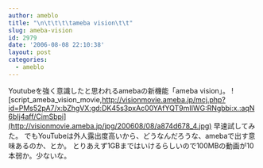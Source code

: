 ```yaml
---
author: ameblo
title: "\n\t\t\t\tameba vision\t\t"
slug: ameba-vision
id: 2979
date: '2006-08-08 22:10:38'
layout: post
categories:
  - ameblo
---
```


Youtubeを強く意識したと思われるamebaの新機能「ameba vision」。 ![script_ameba_vision_movie,http://visionmovie.ameba.jp/mcj.php?id=PMs52pA7/x:bZhgVX:gd:DK45s3pxAc00YAfYQT9mIIWG:RNgbbi:x.:aqN6bIj4aff/CimSbpi](http://visionmovie.ameba.jp/jpg/200608/08/a874d678_4.jpg) 早速試してみた。 でもYouTubeは外人露出度高いから、どうなんだろうな、amebaで出す意味あるのか、とか。 とりあえず1GBまではいけるらしいので100MBの動画が10本弱か。少ないな。